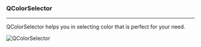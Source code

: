 ### QColorSelector
---

QColorSelector helps you in selecting color that is perfect for your need.

![QColorSelector](https://user-images.githubusercontent.com/54318997/226370295-6cf52076-187e-45e4-8640-94ff34498686.png)
